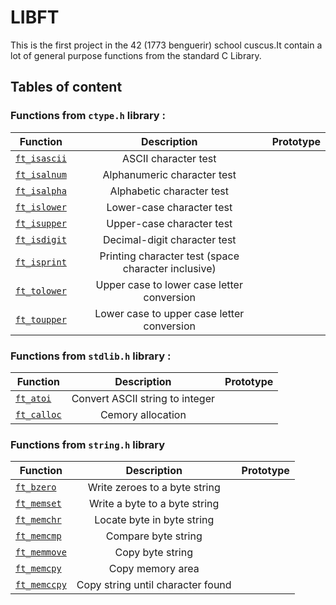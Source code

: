 # LIBFT
This is the first project in the 42 (1773 benguerir) school cuscus.It contain a lot of general purpose functions from the standard C Library.

## Tables of content

### Functions from `ctype.h` library :

| Function                               | Description                                          | Prototype    |
| -------------------------------------- |:----------------------------------------------------:|--------------|
| [`ft_isascii`](srcs/ft_isascii.c)      | ASCII character test                                 |              |
| [`ft_isalnum`](srcs/is/ft_isalnum.c)   | Alphanumeric character test                          |              |
| [`ft_isalpha`](srcs/is/ft_isalpha.c)   | Alphabetic character test                            |              |
| [`ft_islower`](srcs/is/ft_islower.c)   | Lower-case character test                            |              |
| [`ft_isupper`](srcs/is/ft_isupper.c)   | Upper-case character test                            |              |
| [`ft_isdigit`](srcs/is/ft_isdigit.c)	  | Decimal-digit character test                         |              |
| [`ft_isprint`](srcs/is/ft_isprint.c)	  | Printing character test (space character inclusive)  |              |
| [`ft_tolower`](srcs/to/ft_tolower.c)   | Upper case to lower case letter conversion           |              |
| [`ft_toupper`](srcs/to/ft_toupper.c)   | Lower case to upper case letter conversion           |              |
 
### Functions from `stdlib.h` library :

| Function                                  | Description                     | Prototype               |
| ----------------------------------------- |:-------------------------------:|-------------------------| 
| [`ft_atoi`](libft/srcs/to/ft_atoi.c)		    | Convert ASCII string to integer |                         | 
| [`ft_calloc`](libft/srcs/mem/ft_calloc.c)	| Cemory allocation               |                         |  

### Functions from `string.h` library

| Function                                    | Description                         | Prototype               |
| ------------------------------------------- |:-----------------------------------:|-------------------------| 
| [`ft_bzero`](libft/srcs/mem/ft_bzero.c)	    | Write zeroes to a byte string       |                         | 
| [`ft_memset`](libft/srcs/mem/ft_memset.c)	  | Write a byte to a byte string       |                         | 
| [`ft_memchr`](libft/srcs/mem/ft_memchr.c)	  | Locate byte in byte string          |                         | 
| [`ft_memcmp`](libft/srcs/mem/ft_memcmp.c)	  | Compare byte string                 |                         | 
| [`ft_memmove`](libft/srcs/mem/ft_memmove.c) | Copy byte string                    |                         | 
| [`ft_memcpy`](libft/srcs/mem/ft_memcpy.c)	  | Copy memory area                    |                         | 
| [`ft_memccpy`](libft/srcs/mem/ft_memccpy.c) | Copy string until character found   |                         | 
